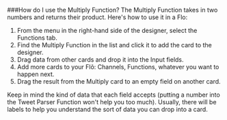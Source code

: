 ###How do I use the Multiply Function?
The Multiply Function takes in two numbers and returns their product. Here's how to use it in a Flo:

1. From the menu in the right-hand side of the designer, select the Functions tab.
2. Find the Multiply Function in the list and click it to add the card to the designer. 
3. Drag data from other cards and drop it into the Input fields.
4. Add more cards to your Flõ: Channels, Functions, whatever you want to happen next. 
5. Drag the result from the Multiply card to an empty field on another card. 

Keep in mind the kind of data that each field accepts (putting a number into the Tweet Parser Function won't help you too much). Usually, there will be labels to help you understand the sort of data you can drop into a card. 
